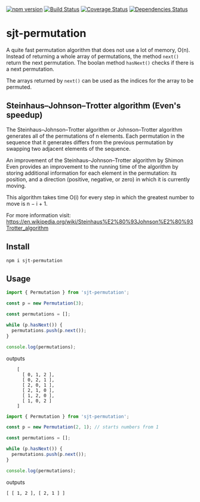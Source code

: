 [![npm version](https://badge.fury.io/js/sjt-permutation.svg)](https://badge.fury.io/js/sjt-permutation)
[![Build Status](https://travis-ci.com/dranidis/sjt-permutation.svg?branch=main)](https://travis-ci.com/dranidis/sjt-permutation)
[![Coverage Status](https://coveralls.io/repos/github/dranidis/sjt-permutation/badge.svg)](https://coveralls.io/github/dranidis/sjt-permutation)
[![Dependencies Status](https://status.david-dm.org/gh/dranidis/sjt-permutation.svg)](https://status.david-dm.org/gh/dranidis/sjt-permutation)

# sjt-permutation

A quite fast permutation algorithm that does not use a lot of memory, O(n).
Instead of returning a whole array of permutations, the method `next()` return the next permutation. The boolan method `hasNext()` checks if there is a next permutation.

The arrays returned by `next()` can be used as the indices for the array to be permuted.

## Steinhaus–Johnson–Trotter algorithm (Even's speedup)

The Steinhaus–Johnson–Trotter algorithm or Johnson–Trotter algorithm generates
all of the permutations of n elements. Each permutation in the sequence that
it generates differs from the previous permutation by swapping two adjacent
elements of the sequence.

An improvement of the Steinhaus–Johnson–Trotter algorithm by Shimon Even
provides an improvement to the running time
of the algorithm by storing additional information for each element in the
permutation: its position, and a direction (positive, negative, or zero) in which
it is currently moving.

This algorithm takes time O(i) for every step in which the greatest number to move is n − i + 1.

For more information visit:
https://en.wikipedia.org/wiki/Steinhaus%E2%80%93Johnson%E2%80%93Trotter_algorithm

## Install

```
npm i sjt-permutation
```

## Usage

```TypeScript
import { Permutation } from 'sjt-permutation';

const p = new Permutation(3);

const permutations = [];

while (p.hasNext()) {
  permutations.push(p.next());
}

console.log(permutations);
```

outputs

```
    [
      [ 0, 1, 2 ],
      [ 0, 2, 1 ],
      [ 2, 0, 1 ],
      [ 2, 1, 0 ],
      [ 1, 2, 0 ],
      [ 1, 0, 2 ]
    ]
```

```TypeScript
import { Permutation } from 'sjt-permutation';

const p = new Permutation(2, 1); // starts numbers from 1

const permutations = [];

while (p.hasNext()) {
  permutations.push(p.next());
}

console.log(permutations);
```

outputs

```
[ [ 1, 2 ], [ 2, 1 ] ]
```
